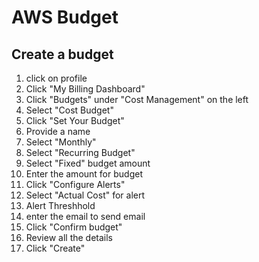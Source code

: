 # AWS Budget

## Create a budget
1. click on profile
2. Click "My Billing Dashboard"
3. Click "Budgets" under "Cost Management" on the left
4. Select "Cost Budget"
5. Click "Set Your Budget"
6. Provide a name
7. Select "Monthly"
8. Select "Recurring Budget"
9. Select "Fixed" budget amount
10. Enter the amount for budget
11. Click "Configure Alerts"
12. Select "Actual Cost" for alert
13. Alert Threshhold
14. enter the email to send email
15. Click "Confirm budget"
16. Review all the details
17. Click "Create"
